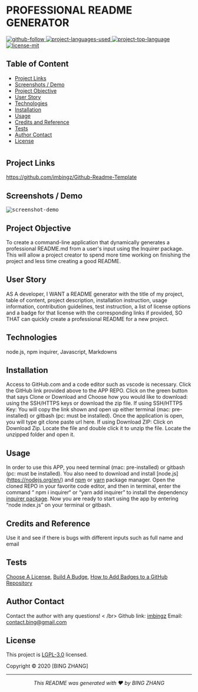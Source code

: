 
  # PROFESSIONAL README GENERATOR

  <p>
  <a href="https://github.com/imbingz" target="_blank">
    <img src="https://img.shields.io/github/followers/imbingz?label=Follow&logoColor=purple&style=social" alt="github-follow">
  </a>
   <a href="https://github.com/imbingz/Github-Readme-Template" target="_blank">
    <img src="https://img.shields.io/github/languages/count/imbingz/Github-Readme-Template?color=important" alt="project-languages-used">
  </a>
 
 <a href="https://github.com/imbingz/Github-Readme-Template" target="_blank">
    <img src="https://img.shields.io/github/languages/top/{answers.username.trim().toLowerCase()}/Github-Readme-Template?color=blueviolet" alt="project-top-language">
  </a>
  <a href="https://choosealicense.com/licenses/lgpl-3.0/" target="_blank">
    <img alt="license-mit" src="https://img.shields.io/badge/License-LGPLv3.0-brightgreen.svg" />
  </a>
</p>

  ## Table of Content
  * [ Project Links ](#Project-Links)
  * [ Screenshots / Demo ](#Screenshots)
  * [ Project Objective ](#Project-Objective)
  * [ User Story ](#User-Story)
  * [ Technologies ](#Technologies)
  * [ Installation ](#Installation)
  * [ Usage ](#Usage)
  * [ Credits and Reference ](#Credits-and-Reference)
  * [ Tests ](#Tests)
  * [ Author Contact ](#Author-Contact)
  * [ License ](#License)
  #

  ##  Project Links
  https://github.com/imbingz/Github-Readme-Template

  ## Screenshots / Demo
  <kbd>![screenshot-demo](undefined)</kbd>
  

  ## Project Objective
  To create a command-line application that dynamically generates a professional README.md from a user's input using the Inquirer package.  This will allow a project creator to spend more time working on finishing the project and less time creating a good README.
  
  ## User Story
  AS A developer, I WANT a README generator with the title of my project, table of content, project description, installation instruction, usage information, contribution guidelines, test instruction, a list of license options and a badge for that license with the corresponding links if provided, SO THAT can quickly create a professional README for a new project.

  ## Technologies 
  node.js, npm inquirer, Javascript, Markdowns

  ## Installation
  Access to GitHub.com and a code editor such as vscode is necessary. Click the GitHub link provided above to the APP REPO. Click on the green button that says Clone or Download and Choose how you would like to download: using the SSH/HTTPS keys or download the zip file. If using SSH/HTTPS Key: You will copy the link shown and open up either terminal (mac: pre-installed) or gitbash (pc: must be installed). Once the application is open, you will type git clone paste url here. If using Download ZIP: Click on Download Zip. Locate the file and double click it to unzip the file. Locate the unzipped folder and open it. 

  ## Usage 
  In order to use this APP, you need terminal (mac: pre-installed) or gitbash (pc: must be installed). You also need to download and install [node.js] (https://nodejs.org/en/) and [npm](www.npmjs.com) or [yarn](https://yarnpkg.com/) package manager. Open the cloned REPO in your favorite code editor, and then in terminal, enter the command “ npm i inquirer“ or “yarn add inquirer”  to install  the dependency [inquirer package](www.npmjs.com/package/inquirer).  Now you are ready to start using  the app by entering “node index.js” on your terminal or gitbash. 
  
  ## Credits and Reference
  Use it and see if there is bugs with different inputs such as full name and email

  ## Tests
  [Choose A License](https://choosealicense.com/), [Build A Budge](https://shields.io/), [How to Add Badges to a GitHub Repository](https://medium.com/better-programming/add-badges-to-a-github-repository-716d2988dc6a)

  ## Author Contact
  Contact the author with any questions! < /br>
  Github link: [imbingz](https://github.com/imbingz)
  Email: contact.bing@gmail.com

  ## License
  This project is [LGPL-3.0](https://choosealicense.com/licenses/lgpl-3.0/) licensed.<br />

  Copyright © 2020 [BING ZHANG]
  
  <hr>
  <p align='center'><i>
  This README was generated with ❤️ by BING ZHANG
  </i></p>
  
